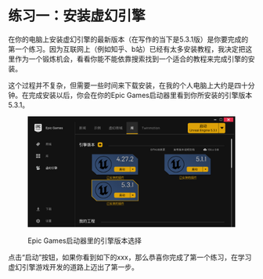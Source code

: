 # 练习一：安装虚幻引擎

在你的电脑上安装虚幻引擎的最新版本（在写作的当下是5.3.1版）是你要完成的第一个练习。因为互联网上（例如知乎、b站）已经有太多安装教程，我决定把这里作为一个锻炼机会，看看你能不能依靠搜索找到一个适合的教程来完成引擎的安装。

这个过程并不复杂，但需要一些时间来下载安装，在我的个人电脑上大约是四十分钟。在完成安装以后，你会在你的Epic Games启动器里看到你所安装的引擎版本5.3.1。

<figure><img src=".gitbook/assets/image.png" alt=""><figcaption><p>Epic Games启动器里的引擎版本选择</p></figcaption></figure>

点击“启动”按钮，如果你看到如下的xxx，那么恭喜你完成了第一个练习，在学习虚幻引擎游戏开发的道路上迈出了第一步。
